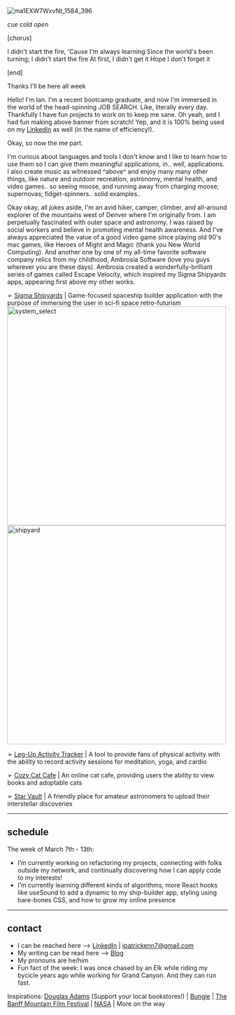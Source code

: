 ![ma1EXW7WxvNt_1584_396](https://user-images.githubusercontent.com/89211252/157522654-1437ad8c-ca25-40c7-a0fa-e252066b8599.png)

*cue cold open*

[chorus]

I didn't start the fire,
'Cause I'm always learning
Since the world's been turning;
I didn't start the fire
At first, I didn't get it
Hope I don't forget it

[end]


Thanks I'll be here all week


Hello! I'm Ian. I'm a recent bootcamp graduate, and now I'm immersed in the world of the head-spinning JOB SEARCH. Like, literally every day. Thankfully I have fun projects to work on to keep me sane. Oh yeah, and I had fun making above banner from scratch! Yep, and it is 100% being used on my [LinkedIn](https://www.linkedin.com/in/ian-ennis-23b70915a/) as well (in the name of efficiency!).

Okay, so now the me part. 

I'm curious about languages and tools I don't know and I like to learn how to use them so I can give them meaningful applications, in.. well, applications. I also create music as witnessed ^above^ and enjoy many many other things, like nature and outdoor recreation, astronomy, mental health, and video games.. so seeing moose, and running away from charging moose; supernovas; fidget-spinners.. solid examples..

Okay okay, all jokes aside, I'm an avid hiker, camper, climber, and all-around explorer of the mountains west of Denver where I'm originally from. I am perpetually fascinated with outer space and astronomy. I was raised by social workers and believe in promoting mental health awareness. And I've always appreciated the value of a good video game since playing old 90's mac games, like Heroes of Might and Magic (thank you New World Computing). And another one by one of my all-time favorite software company relics from my childhood, Ambrosia Software (love you guys wherever you are these days). Ambrosia created a wonderfully-brilliant series of games called Escape Velocity, which inspired my Sigma Shipyards apps, appearing first above my other works.


➢ [Sigma Shipyards](https://github.com/Ian-Ennis/sigma_shipyards) | Game-focused spaceship builder application with the purpose of immersing the user in sci-fi space retro-futurism
<img width="500" alt="system_select" src="https://user-images.githubusercontent.com/89211252/157541679-9f4ea1fc-2e35-4683-8075-13d95a645eb4.png"><img width="500" alt="shipyard" src="https://user-images.githubusercontent.com/89211252/157541722-b64364ac-b277-4ba5-a8c2-510ea3752d1a.png">


➢ [Leg-Up Activity Tracker](https://github.com/Ian-Ennis/activity_tracker) | A tool to provide fans of physical activity with the ability to record activity sessions for meditation, yoga, and cardio


➢ [Cozy Cat Cafe](https://github.com/Ian-Ennis/phase_2_project_cozy_cat_cafe) | An online cat cafe, providing users the ability to view books and adoptable cats


➢ [Star Vault](https://github.com/Ian-Ennis/star_vault) | A friendly place for amateur astronomers to upload their interstellar discoveries

--------------------------
schedule
--------------------------
The week of March 7th - 13th:
- I’m currently working on refactoring my projects, connecting with folks outside my network, and continually discovering how I can apply code to my interests!
- I’m currently learning different kinds of algorithms, more React hooks like useSound to add a dynamic to my ship-builder app, styling using bare-bones CSS, and how to grow my online presence


--------------------------
contact
--------------------------
- I can be reached here --> [LinkedIn](https://www.linkedin.com/in/ian-ennis-tanstaafl-slatfatf/) | ipatrickenn7@gmail.com
- My writing can be read here --> [Blog](	ian-patrick-ennis.medium.com)
- My pronouns are he/him
- Fun fact of the week: I was once chased by an Elk while riding my bycicle years ago while working for Grand Canyon. And they can run fast. 


Inspirations:
[Douglas Adams](https://www.tatteredcover.com/book/9780345391803) (Support your local bookstores!) | [Bungie](https://www.bungie.net/) | [The Banff Mountain Film Festival](https://www.banffcentre.ca/banffmountainfestival/tour) | [NASA](https://www.nasa.gov/) | More on the way
